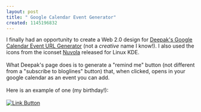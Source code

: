 ```yaml
--- 
layout: post
title: " Google Calendar Event Generator"
created: 1145196832
---
```

I finally had an opportunity to create a Web 2.0 design for <a href="http://deepak.jois.name/gcalevent/">Deepak's Google Calendar Event URL Generator</a> (not a <i>creative</i> name I know!).   I also used the icons from the iconset <a href="http://www.icon-king.com/v2/?p=23">Nuvola</a> released for Linux KDE.&nbsp; <br /><br />What Deepak's page does is to generate a "remind me" button (not different from a "subscribe to bloglines" button) that, when clicked, opens in your google calendar as an event you can add. <br /><br />Here is an example of one (my birthday!):<br /><br /><a href="http://www.google.com/calendar/event?action=TEMPLATE&amp;text=Divya%27s%20Birthday&amp;details=My%20birthday%21&amp;dates=20060718/20060718&amp;location=Singapore&amp;trp=false"><img alt="Link Button" src="http://www.google.com/calendar/images/ext/gc_button2.gif" /></a><br /><br />

